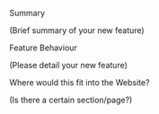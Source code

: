 Summary

(Brief summary of your new feature)

Feature Behaviour

(Please detail your new feature)

Where would this fit into the Website?

(Is there a certain section/page?)
